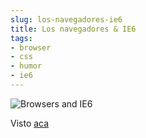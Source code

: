 ```yaml
---
slug: los-navegadores-ie6  
title: Los navegadores & IE6  
tags:  
- browser  
- css  
- humor  
- ie6  
---
```

  
![Browsers and IE6](http://farm5.static.flickr.com/4007/4365152223_a026981156_b.jpg)  
  
Visto [aca](http://www.flickr.com/photos/atzu/4365152223/)  

